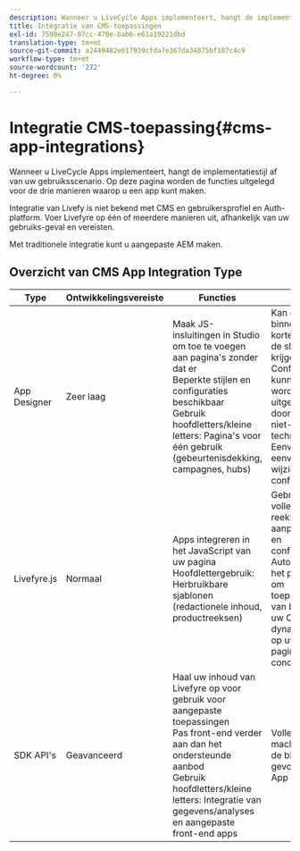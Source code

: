 ```yaml
---
description: Wanneer u LiveCycle Apps implementeert, hangt de implementatiestijl af van uw gebruiksscenario. Op deze pagina worden de functies uitgelegd voor de drie manieren waarop u een app kunt maken.
title: Integratie van CMS-toepassingen
exl-id: 7590e247-87cc-470e-bab6-e61a19221dbd
translation-type: tm+mt
source-git-commit: a2449482e617939cfda7e367da34875bf187c4c9
workflow-type: tm+mt
source-wordcount: '272'
ht-degree: 0%

---
```


# Integratie CMS-toepassing{#cms-app-integrations}

Wanneer u LiveCycle Apps implementeert, hangt de implementatiestijl af van uw gebruiksscenario. Op deze pagina worden de functies uitgelegd voor de drie manieren waarop u een app kunt maken.

Integratie van Livefy is niet bekend met CMS en gebruikersprofiel en Auth-platform. Voer Livefyre op één of meerdere manieren uit, afhankelijk van uw gebruiks-geval en vereisten.

Met traditionele integratie kunt u aangepaste AEM maken.

## Overzicht van CMS App Integration Type

| Type | Ontwikkelingsvereiste | Functies | Pros | Beperkingen |
|--- |--- |--- |--- |--- |
| App Designer | Zeer laag | Maak JS-insluitingen in Studio om toe te voegen aan pagina&#39;s zonder dat er <br>Beperkte stijlen en configuraties beschikbaar </br>Gebruik hoofdletters/kleine letters: Pagina&#39;s voor één gebruik (gebeurtenisdekking, campagnes, hubs) | Kan een app binnen een korte tijd aan de slag krijgen. <br>Configuraties kunnen worden uitgevoerd door een niet-technisch lid. <br>Eenvoudig en eenvoudig te wijzigen in configuraties | Moet eerst een app maken met LiveCyre Studio <br>Niet geautomatiseerd |
| Livefyre.js | Normaal | Apps integreren in het JavaScript van uw pagina <br>Hoofdlettergebruik: Herbruikbare sjablonen (redactionele inhoud, productreeksen) | Gebruik de volledige reeks aanpassingen en configuraties <br>Automatiseert het proces om toepassingen van binnen uw CMS dynamisch op uw pagina&#39;s te concretiseren | Ik heb een ontwikkelaar nodig. |
| SDK API&#39;s | Geavanceerd | Haal uw inhoud van Livefyre op voor gebruik voor aangepaste toepassingen <br>Pas front-end verder aan dan het ondersteunde aanbod <br>Gebruik hoofdletters/kleine letters: Integratie van gegevens/analyses en aangepaste front-end apps | Volledige macht over de blik en het gevoel van App | Vereist ontwikkeling op voorhand. <br>Hoger ontwikkelingsniveau om te implementeren. |
